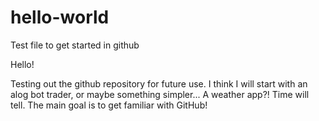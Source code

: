 # hello-world
Test file to get started in github

Hello!

Testing out the github repository for future use. I think I will start with an alog bot trader, or maybe something simpler... A weather app?! Time will tell.
The main goal is to get familiar with GitHub!
